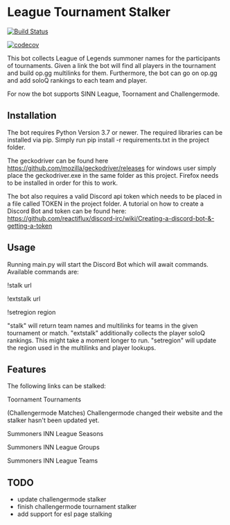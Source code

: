 # League Tournament Stalker

[![Build Status](https://travis-ci.com/Twalord/League_Tournament_Stalker.svg?branch=master)](https://travis-ci.com/Twalord/League_Tournament_Stalker)

[![codecov](https://codecov.io/gh/Twalord/League_Tournament_Stalker/branch/master/graph/badge.svg)](https://codecov.io/gh/Twalord/League_Tournament_Stalker)

This bot collects League of Legends summoner names for the participants of tournaments.
Given a link the bot will find all players in the tournament and build op.gg multilinks for them.
Furthermore, the bot can go on op.gg and add soloQ rankings to each team and player.

For now the bot supports SINN League, Toornament and Challengermode.

## Installation

The bot requires Python Version 3.7 or newer.
The required libraries can be installed via pip.
Simply run pip install -r requirements.txt in the project folder.

The geckodriver can be found here https://github.com/mozilla/geckodriver/releases
for windows user simply place the geckodriver.exe in the same folder as this project.
Firefox needs to be installed in order for this to work.

The bot also requires a valid Discord api token which needs to be placed in a file called TOKEN in the project folder.
A tutorial on how to create a Discord Bot and token can be found here:
https://github.com/reactiflux/discord-irc/wiki/Creating-a-discord-bot-&-getting-a-token

## Usage

Running main.py will start the Discord Bot which will await commands.
Available commands are:

!stalk url

!extstalk url

!setregion region

"stalk" will return team names and multilinks for teams in the given tournament or match.
"extstalk" additionally collects the player soloQ rankings. This might take a moment longer to run.
"setregion" will update the region used in the multilinks and player lookups.

## Features

The following links can be stalked:

Toornament Tournaments

(Challengermode Matches)
    Challengermode changed their website and the stalker hasn't been updated yet.

Summoners INN League Seasons

Summoners INN League Groups

Summoners INN League Teams

## TODO

- update challengermode stalker
- finish challengermode tournament stalker
- add support for esl page stalking

